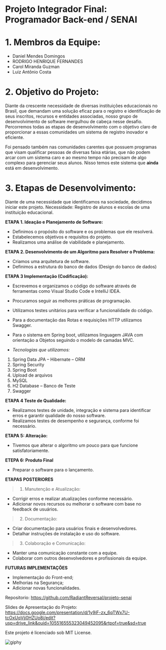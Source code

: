 # Projeto Integrador Final: Programador Back-end / SENAI

# 1. Membros da Equipe:

- Daniel Mendes Domingos
- RODRIGO HENRIQUE FERNANDES
- Carol Miranda Guzman
- Luiz Antônio Costa

# 2. Objetivo do Projeto:

Diante da crescente necessidade de diversas instituições educacionais no Brasil, que demandam uma solução eficaz para o
registro e identificação de seus inscritos, recursos e entidades associadas, nosso grupo de desenvolvimento de software
mergulhou de cabeça nesse desafio. Percorremos todas as etapas de desenvolvimento com o objetivo claro de proporcionar a
essas comunidades um sistema de registro inovador e eficiente.

Foi pensado também nas comunidades carentes que possuem programas que visam qualificar pessoas de diversas faixa etárias, que não podem arcar com um sistema caro e ao mesmo tempo não precisam de algo complexo para gerenciar seus alunos. Nisso temos este sistema que **ainda** está em desenvolvimento.

# 3. Etapas de Desenvolvimento:

Diante de uma necessidade que identificamos na sociedade, decidimos iniciar este projeto.
Necessidade: Registro de alunos e escolas de uma instituição educacional.

__ETAPA 1. Ideação e Planejamento de Software:__

- Definimos o propósito do software e os problemas que ele resolverá.
- Estabelecemos objetivos e requisitos do projeto.
- Realizamos uma análise de viabilidade e planejamento.

__ETAPA 2. Desenvolvimento de um Algoritmo para Resolver o Problema:__

- Criamos uma arquitetura de software.
- Definimos a estrutura do banco de dados (Design do banco de dados)

__ETAPA 3 Implementação (Codificação):__

- Escrevemos e organizamos o código do software através de ferramentas como Visual Studio Code e IntelliJ IDEA.
- Procuramos seguir as melhores práticas de programação.
- Utilizamos testes unitários para verificar a funcionalidade do código.
- Para a documentação das Rotas e requisições HTTP utilizamos Swagger.
- Para o sistema em Spring boot, utilizamos linguagem JAVA com orientação a Objetos seguindo o modelo de camadas MVC.

- _Tecnologias que utilizamos:_

1. Spring Data JPA – Hibernate – ORM
2. Spring Security
3. Spring Boot
4. Upload de arquivos
5. MySQL
6. H2 Database – Banco de Teste
7. Swagger

__ETAPA 4 Teste de Qualidade:__

- Realizamos testes de unidade, integração e sistema para identificar erros e garantir qualidade do nosso software.
- Realizamos testes de desempenho e segurança, conforme foi necessário.

__ETAPA 5: Alteração:__

- Tivemos que alterar o algoritmo um pouco para que funcione satisfatoriamente.

__ETEPA 6: Produto Final__

- Preparar o software para o lançamento.

__ETAPAS POSTERIORES__

> 1. Manutenção e Atualização:

- Corrigir erros e realizar atualizações conforme necessário.
- Adicionar novos recursos ou melhorar o software com base no feedback de usuários.

> 2. Documentação:

- Criar documentação para usuários finais e desenvolvedores.
- Detalhar instruções de instalação e uso do software.

> 3. Colaboração e Comunicação:

- Manter uma comunicação constante com a equipe.
- Colaborar com outros desenvolvedores e profissionais da equipe.

__FUTURAS IMPLEMENTAÇÕES__

- Implementação do Front-end;
- Melhorias na Segurança;
- Adicionar novas funcionalidades.

Repositorio: https://github.com/RadiantReversal/projeto-senai

Slides de Apresentação do Projeto:
https://docs.google.com/presentation/d/1y9iF-zx_6qTWx7U-tcOxUqVjj0HZUo8i/edit?usp=drive_link&ouid=105516555323049452095&rtpof=true&sd=true

Este projeto é licenciado sob MIT License.<br>

![giphy](https://github.com/RadiantReversal/projeto-senai/assets/151454139/7e4c4446-3963-4a8e-9601-291f8081c7b4)

